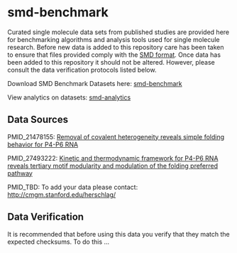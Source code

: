 # smd-benchmark

Curated single molecule data sets from published studies are provided here for benchmarking algorithms and analysis tools used for single molecule research.  Before new data is added to this repository care has been taken to ensure that files provided comply with the [SMD format](https://smdata.github.io/). Once data has been added to this repository it should not be altered. However, please consult the data verification protocols listed below.

Download SMD Benchmark Datasets here: [smd-benchmark](https://goo.gl/sMtmAA)

View analytics on datasets: [smd-analytics](https://goo.gl/#analytics/goo.gl/sMtmAA/all_time)


## Data Sources


PMID_21478155: [Removal of covalent heterogeneity reveals simple folding behavior for P4-P6 RNA](https://www.ncbi.nlm.nih.gov/pubmed/21478155)

PMID_27493222: [Kinetic and thermodynamic framework for P4-P6 RNA reveals tertiary motif modularity and modulation of the folding preferred pathway](https://www.ncbi.nlm.nih.gov/pubmed/27493222)

PMID_TBD: To add your data please contact: http://cmgm.stanford.edu/herschlag/


## Data Verification

It is recommended that before using this data you verify that they match the expected checksums. To do this ...
